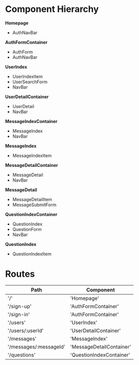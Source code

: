 # Component Hierarchy

**Homepage**
* AuthNavBar

**AuthFormContainer**
* AuthForm
* AuthNavBar

**UserIndex**
* UserIndexItem
* UserSearchForm
* NavBar

**UserDetailContainer**
* UserDetail
* NavBar

**MessageIndexContainer**
* MessageIndex
* NavBar

**MessageIndex**
* MessageIndexItem

**MessageDetailContainer**
* MessageDetail
* NavBar

**MessageDetail**
* MessageDetailItem
* MessageSubmitForm

**QuestionIndexContainer**
* QuestionIndex
* QuestionForm
* NavBar

**QuestionIndex**
* QuestionIndexItem

# Routes

| **Path**  | **Component** |
| ------------- | ------------- |
| '/'  | 'Homepage'  |
| '/sign-up'  | 'AuthFormContainer'  |
| '/sign-in'  | 'AuthFormContainer'  |
| '/users'  | 'UserIndex'  |
| '/users/:userId'  | 'UserDetailContainer'  |
| '/messages'  | 'MessageIndex'  |
| '/messages/:messageId'  | 'MessageDetailContainer'  |
| '/questions'  | 'QuestionIndexContainer'  |

